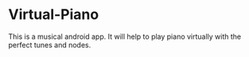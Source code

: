 # Virtual-Piano
This is a musical android app. It will help to play piano virtually with the perfect tunes and nodes.
